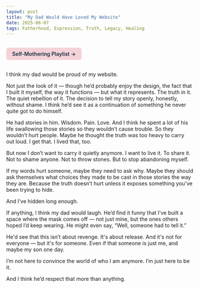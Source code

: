 ```yaml
---
layout: post
title: "My Dad Would Have Loved My Website"
date: 2025-06-07
tags: Fatherhood, Expression, Truth, Legacy, Healing
---
```


<a href="https://music.youtube.com/playlist?list=PLuO5E1rh5RqIzePJeOjdXo62gwnYJ748_&si=NvtF0mzI9Sx2IoPu&shuffle=1" 
   target="_blank" 
   class="back-button"
   style="display:inline-block; margin: 1rem auto; background-color: #F4D3D8; color: #1A2D41; padding: 0.5rem 1rem; border-radius: 6px; font-weight: 600; text-decoration: none;">
  Self‑Mothering Playlist →
</a>

I think my dad would be proud of my website.

Not just the look of it — though he’d probably enjoy the design, the fact that I built it myself, the way it functions — but what it represents. The truth in it. The quiet rebellion of it. The decision to tell my story openly, honestly, without shame. I think he’d see it as a continuation of something he never quite got to do himself.

He had stories in him. Wisdom. Pain. Love. And I think he spent a lot of his life swallowing those stories so they wouldn’t cause trouble. So they wouldn’t hurt people. Maybe he thought the truth was too heavy to carry out loud. I get that. I lived that, too.

But now I don’t want to carry it quietly anymore. I want to live it. To share it. Not to shame anyone. Not to throw stones. But to stop abandoning myself.

If my words hurt someone, maybe they need to ask why. Maybe they should ask themselves what choices they made to be cast in those stories the way they are. Because the truth doesn’t hurt unless it exposes something you’ve been trying to hide.

And I’ve hidden long enough.

If anything, I think my dad would laugh. He’d find it funny that I’ve built a space where the mask comes off — not just mine, but the ones others hoped I’d keep wearing. He might even say, “Well, someone had to tell it.”

He'd see that this isn’t about revenge. It's about release. And it's not for everyone — but it's for someone. Even if that someone is just me, and maybe my son one day.

I’m not here to convince the world of who I am anymore. I’m just here to be it.

And I think he’d respect that more than anything.
